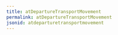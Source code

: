 ```yaml
---
title: atDepartureTransportMovement
permalink: atDepartureTransportMovement
jsonid: atdeparturetransportmovement
---
```

